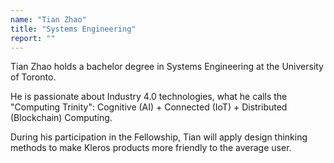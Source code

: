 ```yaml
---
name: "Tian Zhao"
title: "Systems Engineering"
report: ""
---
```


Tian Zhao holds a bachelor degree in Systems Engineering at the University of Toronto.

He is passionate about Industry 4.0 technologies, what he calls the "Computing Trinity": Cognitive (AI) + Connected (IoT) + Distributed (Blockchain) Computing.

During his participation in the Fellowship, Tian will apply design thinking methods to make Kleros products more friendly to the average user.

